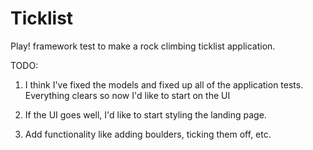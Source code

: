 Ticklist
========

Play! framework test to make a rock climbing ticklist application.

TODO:

1) I think I've fixed the models and fixed up all of the application tests. Everything clears so now I'd like
to start on the UI

2) If the UI goes well, I'd like to start styling the landing page.

3) Add functionality like adding boulders, ticking them off, etc.
